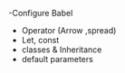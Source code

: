 -Configure Babel
- Operator (Arrow ,spread)
- Let, const
- classes & Inheritance
- default parameters
